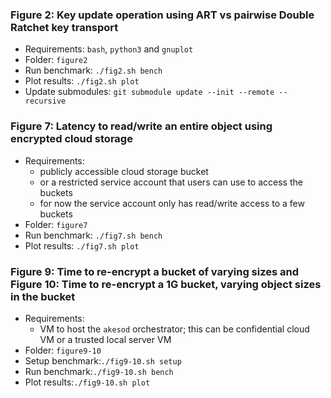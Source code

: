 ### Figure 2: Key update operation using ART vs pairwise Double Ratchet key transport
- Requirements: `bash`, `python3` and `gnuplot`
- Folder: `figure2`
- Run benchmark: `./fig2.sh bench`
- Plot results: `./fig2.sh plot`
- Update submodules: `git submodule update --init --remote --recursive`

### Figure 7: Latency to read/write an entire object using encrypted cloud storage
- Requirements: 
    - publicly accessible cloud storage bucket
    - or a restricted service account that users can use to access the buckets
    - for now the service account only has read/write access to a few buckets
- Folder: `figure7`
- Run benchmark: `./fig7.sh bench`
- Plot results: `./fig7.sh plot`

### Figure 9: Time to re-encrypt a bucket of varying sizes and Figure 10: Time to re-encrypt a 1G bucket, varying object sizes in the bucket
- Requirements:
  - VM to host the `akesod` orchestrator; this can be confidential cloud VM or a trusted local server VM
- Folder: `figure9-10`
- Setup benchmark:`./fig9-10.sh setup`
- Run benchmark:`./fig9-10.sh bench`
- Plot results:`./fig9-10.sh plot`